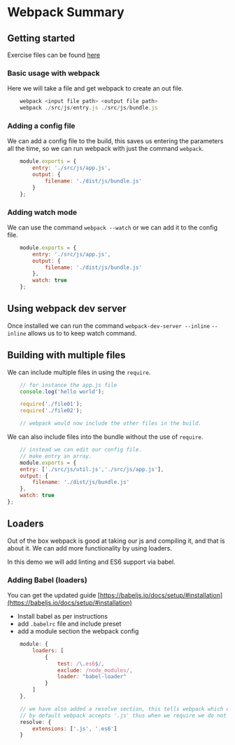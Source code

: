 # Webpack Summary

## Getting started
Exercise files can be found [here](https://github.com/joeeames/WebpackFundamentalsCourse)

### Basic usage with webpack
Here we will take a file and get webpack to create an out file.
```js
    webpack <input file path> <output file path>
    webpack ./src/js/entry.js ./src/js/bundle.js
```

### Adding a config file
We can add a config file to the build, this saves us entering the parameters all the time, so we can run webpack with just the command `webpack`.
```js
    module.exports = {
        entry: './src/js/app.js',
        output: {
            filename: './dist/js/bundle.js'
        }
    };
```

### Adding watch mode
We can use the command `webpack --watch` or we can add it to the config file.
```js
    module.exports = {
        entry: './src/js/app.js',
        output: {
            filename: './dist/js/bundle.js'
        },
        watch: true
    };
```

## Using webpack dev server
Once installed we can run the command `webpack-dev-server --inline`
`--inline` allows us to to keep watch command.


## Building with multiple files
We can include multiple files in using the `require`. 
```js
    // for instance the app.js file
    console.log('hello world');

    require('./file01');
    require('./file02');

    // webpack would now include the other files in the build.
```

We can also include files into the bundle without the use of `require`.
```js
    // instead we can edit our config file.
    // make entry an array.
    module.exports = {
    entry: ['./src/js/util.js','./src/js/app.js'],
    output: {
        filename: './dist/js/bundle.js'
    },
    watch: true
};
```

## Loaders
Out of the box webpack is good at taking our js and compiling it, and that is about it. We can add more functionality by using loaders.

In this demo we will add linting and ES6 support via babel.

### Adding Babel (loaders)
You can get the updated guide [https://babeljs.io/docs/setup/#installation](https://babeljs.io/docs/setup/#installation)

- Install babel as per instructions
- add `.babelrc` file and include preset
- add a module section the webpack config
```js 
    module: {
        loaders: [
            { 
                test: /\.es6$/, 
                exclude: /node_modules/, 
                loader: "babel-loader"
            }
        ]
    },

    // we have also added a resolve section, this tells webpack which extensions we accept.
    // by default webpack accepts '.js' thus when we require we do not need to include the file ext. 
    resolve: {
        extensions: ['.js', '.es6']
    }
``` 


